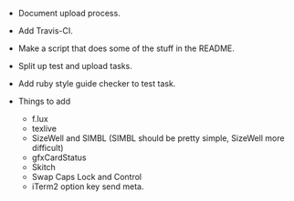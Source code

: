 * Document upload process.
* Add Travis-CI.
* Make a script that does some of the stuff in the README.
* Split up test and upload tasks.
* Add ruby style guide checker to test task.

* Things to add
    * f.lux
    * texlive
    * SizeWell and SIMBL (SIMBL should be pretty simple, SizeWell more difficult)
    * gfxCardStatus
    * Skitch
    * Swap Caps Lock and Control
    * iTerm2 option key send meta.
